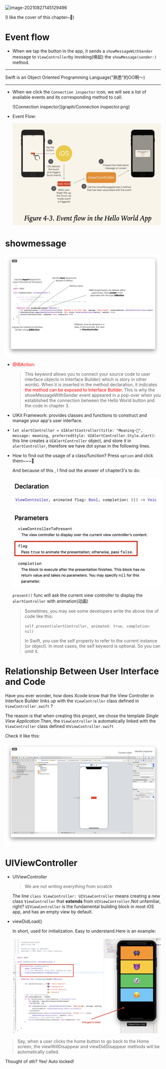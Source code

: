 ![image-20210827145129496](graph/cover.png)

(I like the cover of this chapter~🥳)

# Event flow

* When we tap the button in the app, it sends a `showMessageWithSender` message to `ViewController`by invoking(唤起) the `showMessage(sender:)` method.

---

Swift is an Object Oriented Programming Language(“熟悉”的OO啊～)

---

* When we click the `Connection inspector` icon, we will see a list of available events and its corresponding method to call.

  ![Connection inspector](graph/Connection inspector.png)

* Event Flow:

  ![event_flow](graph/event_flow.png)

# showmessage

![shwomessage](graph/shwomessage.png)

* <font color = "red">@IBAction</font>:

  > This keyword allows you to connect your source code to user interface objects in Interface Builder( which is story in other words). When it is inserted in the method declaration, it indicates <font color = "red">the method can be exposed to Interface Builder.</font> This is why the showMessageWithSender event appeared in a pop-over when you established the connection between the Hello World button and the code in chapter 3. 

* UIKit Framework: provides classes and functions to construct and manage your app's user interface.

* `let alertController = UIAlertController(title: "Meaning~🥳", message: meaning, preferredStyle: UIAlertController.Style.alert)`: this line  creates a `UIAlertController` object, and store it in `alertController`, therefore we have dot synax in the following lines.

* How to find out the usage of a class/function? Press `option` and click them~~~🥳

  And because of this , I find out the answer of chapter3's to do:

  ![present_func](graph/present_func.png)

  `present()` func will ask the current view controller to display the `alertController` with animation(动画)

  > Sometimes, you may see some developers write the above line of code like this:
  >
  > `self.present(alertController, animated: true, completion: nil)`
  >
  > In Swift, you use the self property to refer to the current instance (or object). In most cases, the self keyword is optional. So you can omit it.

# Relationship Between User Interface and Code

Have you ever wonder, how does Xcode know that the View Controller in Interface Builder links up with the `ViewController` class defined in `ViewController.swift` ?

The reason is that when creating this project, we chose the template *Single View Application*.Then, the `ViewController` is automatically linked with the `ViewController` class defined in`ViewController.swift`

Check it like this:

![Relationship](graph/Relationship.png)

# UIViewController

* UIViewController

  > We are not writing everything from scratch

  The line `class ViewController: UIViewController` means creating a new class `ViewController` that **extends** from `UIViewController`.Not unfamiliar, right? `UIViewController` is the fundamental building block in most iOS app, and has an empty view by default.

* viewDidLoad()

  In short, used for initialization. Easy to understand.Here is an example:

  ![viewDidload](graph/viewDidload.png)

> Say, when a user clicks the home button to go back to the Home screen, the viewWillDisappear and viewDidDisappear methods will be automatically called.

Thought of sth? Yes! Auto locked!